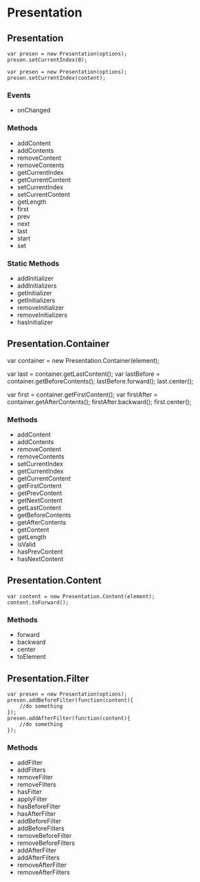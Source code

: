 Presentation
=====================================================





Presentation
-----------------------------------------------------

	var presen = new Presentation(options);
	presen.setCurrentIndex(0);
	
	var presen = new Presentation(options);
	presen.setCurrentIndex(content);


### Events

* onChanged


### Methods

* addContent
* addContents
* removeContent
* removeContents
* getCurrentIndex
* getCurrentContent
* setCurrentIndex
* setCurrentContent
* getLength
* first
* prev
* next
* last
* start
* set


### Static Methods

* addInitializer
* addInitializers
* getInitializer
* getInitializers
* removeInitializer
* removeInitializers
* hasInitializer



Presentation.Container
-----------------------------------------------------

var container = new Presentation.Container(element);

var last = container.getLastContent();
var lastBefore = container.getBeforeContents();
lastBefore.forward();
last.center();

var first = container.getFirstContent();
var firstAfter = container.getAfterContents();
firstAfter.backward();
first.center();


### Methods

* addContent
* addContents
* removeContent
* removeContents
* setCurrentIndex
* getCurrentIndex
* getCurrentContent
* getFirstContent
* getPrevContent
* getNextContent
* getLastContent
* getBeforeContents
* getAfterContents
* getContent
* getLength
* isValid
* hasPrevContent
* hasNextContent

Presentation.Content
-----------------------------------------------------

	var content = new Presentation.Content(element);
	content.toForward();

### Methods

* forward
* backward
* center
* toElement

Presentation.Filter
-----------------------------------------------------

	var presen = new Presentation(options);
	presen.addBeforeFilter(function(content){
		//do something
	});
	presen.addAfterFilter(function(content){
		//do something
	});


### Methods

* addFilter
* addFilters
* removeFilter
* removeFilters
* hasFilter
* applyFilter
* hasBeforeFilter
* hasAfterFilter
* addBeforeFilter
* addBeforeFilters
* removeBeforeFilter
* removeBeforeFilters
* addAfterFilter
* addAfterFilters
* removeAfterFilter
* removeAfterFilters
